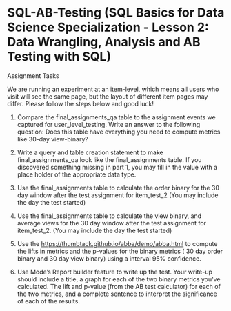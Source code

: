 # SQL-AB-Testing (SQL Basics for Data Science Specialization - Lesson 2: Data Wrangling, Analysis and AB Testing with SQL)

Assignment Tasks

 
We are running an experiment at an item-level, which means all users who visit will see the same page, but the layout of different item pages may differ. Please follow the steps below and good luck!

1. Compare the final_assignments_qa table to the assignment events we captured for user_level_testing. Write an answer to the following question: Does this table have everything you need to compute metrics like 30-day view-binary?

2. Write a query and table creation statement to make final_assignments_qa look like the final_assignments table. If you discovered something missing in part 1, you may fill in the value with a place holder of the appropriate data type. 

3. Use the final_assignments table to calculate the order binary for the 30 day window after the test assignment for item_test_2 (You may include the day the test started)

4. Use the final_assignments table to calculate the view binary, and average views for the 30 day window after the test assignment for item_test_2. (You may include the day the test started)

5. Use the https://thumbtack.github.io/abba/demo/abba.html to compute the lifts in metrics and the p-values for the binary metrics ( 30 day order binary and 30 day view binary) using a interval 95% confidence. 

6. Use Mode’s Report builder feature to write up the test. Your write-up should include a title, a graph for each of the two binary metrics you’ve calculated. The lift and p-value (from the AB test calculator) for each of the two metrics, and a complete sentence to interpret the significance of each of the results.
